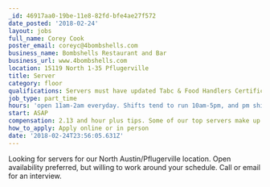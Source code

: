 ```yaml
---
_id: 46917aa0-19be-11e8-82fd-bfe4ae27f572
date_posted: '2018-02-24'
layout: jobs
full_name: Corey Cook
poster_email: coreyc@4bombshells.com
business_name: Bombshells Restaurant and Bar
business_url: www.4bombshells.com
location: 15119 North 1-35 Pflugerville
title: Server
category: floor
qualifications: Servers must have updated Tabc & Food Handlers Certificates.
job_type: part_time
hours: 'open 11am-2am everyday. Shifts tend to run 10am-5pm, and pm shifts 5pm-230am'
start: ASAP
compensation: 2.13 and hour plus tips. Some of our top servers make up to $1000 a week
how_to_apply: Apply online or in person
date: '2018-02-24T23:56:05.631Z'
---
```

Looking for servers for our North Austin/Pflugerville location. Open availability preferred, but willing to work around your schedule. Call or email for an interview.
